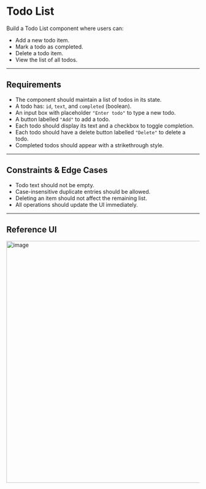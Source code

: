 # Todo List

Build a Todo List component where users can:

- Add a new todo item.
- Mark a todo as completed.
- Delete a todo item.
- View the list of all todos.

---

## Requirements

- The component should maintain a list of todos in its state.
- A todo has: `id`, `text`, and `completed` (boolean).
- An input box with placeholder `"Enter todo"` to type a new todo.
- A button labelled `"Add"` to add a todo.
- Each todo should display its text and a checkbox to toggle completion.
- Each todo should have a delete button labelled `"Delete"` to delete a todo.
- Completed todos should appear with a strikethrough style.

---

## Constraints & Edge Cases

- Todo text should not be empty.
- Case-insensitive duplicate entries should be allowed.
- Deleting an item should not affect the remaining list.
- All operations should update the UI immediately.

---

## Reference UI

<img width="631" alt="image" src="https://github.com/user-attachments/assets/d410137f-7d09-4cc0-8cd3-b2b8c7619b25" />
